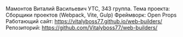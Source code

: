 Мамонтов Виталий Васильевич
УТС, 343 группа.
Тема проекта: Сборщики проектов (Webpack, Vite, Gulp)
Фреймворк: Open Props
Работающий сайт: https://vitalyboss77.github.io/web-builders/
Репозиторий: https://github.com/Vitalyboss77/web-builders/
